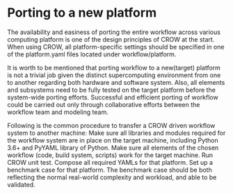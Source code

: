 Porting to a new platform
===========================

The availability and easiness of porting the entire workflow across various computing platform is one of the design principles of CROW at the start. When using CROW, all platform-specific settings should be specified in one of the platform.yaml files located under workflow/platform.

It is worth to be mentioned that porting workflow to a new(target) platform is not a trivial job given the distinct supercomputing environment from one to another regarding both hardware and software system. Also, all elements and subsystems need to be fully tested on the target platform before the system-wide porting efforts. Successful and efficient porting of workflow could be carried out only through collaborative efforts between the workflow team and modeling team.

Following is the common procedure to transfer a CROW driven workflow system to another machine:
Make sure all libraries and modules required for the workflow system are in place on the target machine, including Python 3.6+ and PyYAML library of Python.
Make sure all elements of the chosen workflow (code, build system, scripts) work for the target machine. 
Run CROW unit test.
Compose all required YAMLs for that platform.
Set up a benchmark case for that platform. The benchmark case should be both reflecting the normal real-world complexity and workload, and able to be validated.
